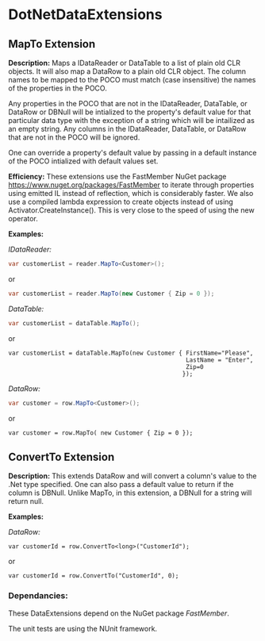 # DotNetDataExtensions

## MapTo Extension

**Description:** Maps a IDataReader or DataTable to a list of plain old CLR objects. It will also map a DataRow to a plain old CLR object. The column names to be mapped to the POCO must match (case insensitive) the names of the properties in the POCO. 

Any properties in the POCO that are not in the IDataReader, DataTable, or DataRow or DBNull will be intialized to the property's default value for that particular data type with the exception of a string which will be intailized as an empty string. Any columns in the IDataReader, DataTable, or DataRow that are not in the POCO will be ignored. 

One can override a property's default value by passing in a default instance of the POCO intialized with default values set.

**Efficiency:**
These extensions use the FastMember NuGet package https://www.nuget.org/packages/FastMember to iterate through properties using emitted IL instead of reflection, which is considerably faster. We also use a compiled lambda expression to create objects instead of using Activator.CreateInstance(). This is very close to the speed of using the new operator.

**Examples:**

*IDataReader:*

```c#
var customerList = reader.MapTo<Customer>();
```

or

```c#
var customerList = reader.MapTo(new Customer { Zip = 0 });
```

*DataTable:*

```c#
var customerList = dataTable.MapTo();
```

or

```
var customerList = dataTable.MapTo(new Customer { FirstName="Please", 
												  LastName = "Enter",
                                                  Zip=0 
                                                 });
```

*DataRow:*

```c#
var customer = row.MapTo<Customer>();
```
or

```
var customer = row.MapTo( new Customer { Zip = 0 });
```

## ConvertTo Extension

**Description:** This extends DataRow and will convert a column's value to the .Net type specified. One can also pass a default value to return if the column is DBNull. Unlike MapTo, in this extension, a DBNull for a string will return null.

**Examples:**

*DataRow:*

```
var customerId = row.ConvertTo<long>("CustomerId");
```
or
```
var customerId = row.ConvertTo("CustomerId", 0);
```

### Dependancies:

These DataExtensions depend on the NuGet package *FastMember*. 

The unit tests are using the NUnit framework.

